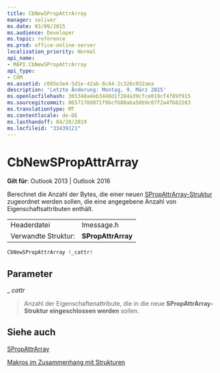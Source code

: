 ```yaml
---
title: CbNewSPropAttrArray
manager: soliver
ms.date: 03/09/2015
ms.audience: Developer
ms.topic: reference
ms.prod: office-online-server
localization_priority: Normal
api_name:
- MAPI.CbNewSPropAttrArray
api_type:
- COM
ms.assetid: c085e3e4-5d1e-42ab-8c44-2c326c032aea
description: 'Letzte Änderung: Montag, 9. März 2015'
ms.openlocfilehash: 365348a4eb3440d1f284a39cfce019cf4f89f915
ms.sourcegitcommit: 8657170d071f9bcf680aba50b9c07f2a4fb82283
ms.translationtype: MT
ms.contentlocale: de-DE
ms.lasthandoff: 04/28/2019
ms.locfileid: "33439121"
---
```

# <a name="cbnewspropattrarray"></a>CbNewSPropAttrArray

  
  
**Gilt für**: Outlook 2013 | Outlook 2016 
  
Berechnet die Anzahl der Bytes, die einer neuen [SPropAttrArray-Struktur](spropattrarray.md) zugeordnet werden sollen, die eine angegebene Anzahl von Eigenschaftsattributen enthält. 
  
|||
|:-----|:-----|
|Headerdatei  <br/> |Imessage.h  <br/> |
|Verwandte Struktur:  <br/> |**SPropAttrArray** <br/> |
   
```cpp
CbNewSPropAttrArray (_cattr)
```

## <a name="parameters"></a>Parameter

 _ _cattr_
  
> Anzahl der Eigenschaftenattribute, die in die neue **SPropAttrArray-Struktur eingeschlossen werden** sollen. 
    
## <a name="see-also"></a>Siehe auch



[SPropAttrArray](spropattrarray.md)


[Makros im Zusammenhang mit Strukturen](macros-related-to-structures.md)


